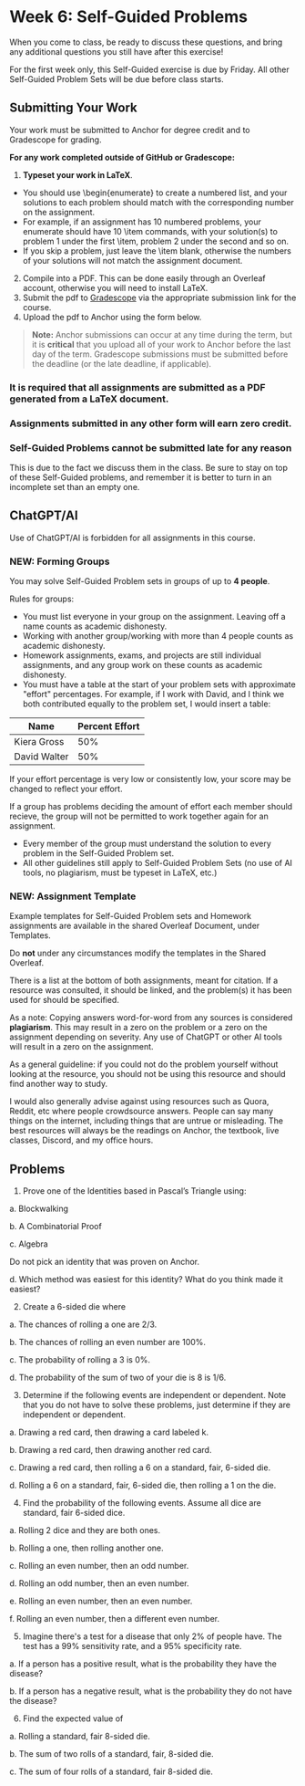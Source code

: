 <!--meta exposure: initial -->
<!--meta assessmentFormat: ProblemSet -->
<!--meta submissionVia: Gradescope -->
<!--meta instructionType: specific -->
<!--meta submissionFormatFlexibility: no -->
<!--meta submissionTopicFlexibility: no -->
<!--meta rubricAvailable: no -->
<!--meta rubricShared: no -->
<!--meta groupWork: yes -->
<!--meta automatedGrading: 0 -->
<!--meta studentInstructionsLink: course-discrete-mathematics/src/lessons/module-06/module6self.md -->
<!--meta topics:  -->

# Week 6: Self-Guided Problems

When you come to class, be ready to discuss these questions, and bring any additional questions you still have after this exercise!

For the first week only, this Self-Guided exercise is due by Friday. All other Self-Guided Problem Sets will be due before class starts.

## Submitting Your Work

Your work must be submitted to Anchor for degree credit and to Gradescope for grading.

**For any work completed outside of GitHub or Gradescope:**

1. **Typeset your work in LaTeX**.
 - You should use \\begin\{enumerate\} to create a numbered list, and your solutions to each problem should match with the corresponding number on the assignment.
 - For example, if an assignment has 10 numbered problems, your enumerate should have 10 \\item commands, with your solution(s) to problem 1 under the first \\item, problem 2 under the second and so on.
 - If you skip a problem, just leave the \\item blank, otherwise the numbers of your solutions will not match the assignment document.
2. Compile into a PDF. This can be done easily through an Overleaf account, otherwise you will need to install LaTeX.
3. Submit the pdf to [Gradescope](https://www.gradescope.com) via the appropriate submission link for the course.
4. Upload the pdf to Anchor using the form below.

> **Note:** Anchor submissions can occur at any time during the term, but it is **critical** that you upload all of your work to
> Anchor before the last day of the term.  Gradescope submissions must be submitted before the deadline (or the late deadline, if applicable).

### It is required that all assignments are submitted as a PDF generated from a LaTeX document.

### Assignments submitted in any other form will earn zero credit.

### Self-Guided Problems cannot be submitted late for any reason

This is due to the fact we discuss them in the class. Be sure to stay on top of these Self-Guided problems, and remember it is better to turn in an incomplete set than an empty one.

## ChatGPT/AI

Use of ChatGPT/AI is forbidden for all assignments in this course.

### NEW: Forming Groups

You may solve Self-Guided Problem sets in groups of up to **4 people**.

Rules for groups:

- You must list everyone in your group on the assignment. Leaving off a name counts as academic dishonesty.
- Working with another group/working with more than 4 people counts as academic dishonesty.
- Homework assignments, exams, and projects are still individual assignments, and any group work on these counts as academic dishonesty.
- You must have a table at the start of your problem sets with approximate "effort" percentages. For example, if I work with David, and I think we both contributed equally to the problem set, I would insert a table:

| Name | Percent Effort|
| --- | ---|
|Kiera Gross | 50% |
|David Walter | 50% |

If your effort percentage is very low or consistently low, your score may be changed to reflect your effort.

If a group has problems deciding the amount of effort each member should recieve, the group will not be permitted to work together again for an assignment.

- Every member of the group must understand the solution to every problem in the Self-Guided Problem set.
- All other guidelines still apply to Self-Guided Problem Sets (no use of AI tools, no plagiarism, must be typeset in LaTeX, etc.)

### NEW: Assignment Template

Example templates for Self-Guided Problem sets and Homework assignments are available in the shared Overleaf Document, under Templates.

Do **not** under any circumstances modify the templates in the Shared Overleaf.

There is a list at the bottom of both assignments, meant for citation. If a resource was consulted, it should be linked, and the problem(s) it has been used for should be specified.

As a note: Copying answers word-for-word from any sources is considered **plagiarism**. This may result in a zero on the problem or a zero on the assignment depending on severity. Any use of ChatGPT or other AI tools will result in a zero on the assignment.

As a general guideline: if you could not do the problem yourself without looking at the resource, you should not be using this resource and should find another way to study.

I would also generally advise against using resources such as Quora, Reddit, etc where people crowdsource answers. People can say many things on the internet, including things that are untrue or misleading. The best resources will always be the readings on Anchor, the textbook, live classes, Discord, and my office hours.

## Problems

1. Prove one of the Identities based in Pascal’s Triangle using:

a. Blockwalking

b. A Combinatorial Proof

c. Algebra

Do not pick an identity that was proven on Anchor.

d. Which method was easiest for this identity? What do you think made it easiest?

2. Create a 6-sided die where

a. The chances of rolling a one are 2/3.

b. The chances of rolling an even number are 100%.

c. The probability of rolling a 3 is 0%.

d. The probability of the sum of two of your die is 8 is 1/6.

3. Determine if the following events are independent or dependent. Note that you do not have to solve these problems, just determine if they are independent or dependent.

a. Drawing a red card, then drawing a card labeled k.

b. Drawing a red card, then drawing another red card.

c. Drawing a red card, then rolling a 6 on a standard, fair, 6-sided die.

d. Rolling a 6 on a standard, fair, 6-sided die, then rolling a 1 on the die.

4. Find the probability of the following events. Assume all dice are standard, fair 6-sided dice.

a. Rolling 2 dice and they are both ones.

b. Rolling a one, then rolling another one.

c. Rolling an even number, then an odd number.

d. Rolling an odd number, then an even number.

e. Rolling an even number, then an even number.

f. Rolling an even number, then a different even number.

5. Imagine there's a test for a disease that only 2% of people have. The test has a 99% sensitivity rate, and a 95% specificity rate.

a. If a person has a positive result, what is the probability they have the disease?

b. If a person has a negative result, what is the probability they do not have the disease?

6. Find the expected value of

a. Rolling a standard, fair 8-sided die.

b. The sum of two rolls of a standard, fair, 8-sided die.

c. The sum of four rolls of a standard, fair 8-sided die.